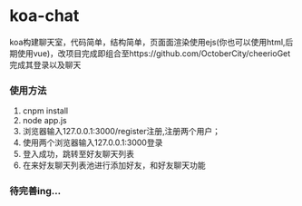 # koa-chat
koa构建聊天室，代码简单，结构简单，页面面渲染使用ejs(你也可以使用html,后期使用vue)，改项目完成即组合至https://github.com/OctoberCity/cheerioGet 完成其登录以及聊天 
### 使用方法
1.  cnpm install 
2.  node app.js
3.  浏览器输入127.0.0.1:3000/register注册,注册两个用户；
4.  使用两个浏览器输入127.0.0.1:3000登录
5.  登入成功，跳转至好友聊天列表 
6.  在来好友聊天列表池进行添加好友，和好友聊天功能


### 待完善ing...

